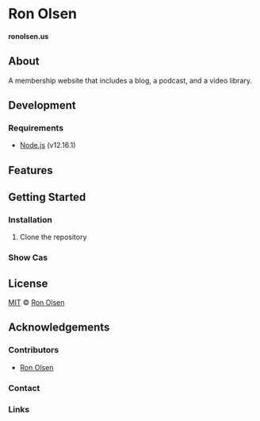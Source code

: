 # Ron Olsen

#### ronolsen.us

## About

A membership website that includes a blog, a podcast, and a video library.

## Development

### Requirements

- [Node.js](https://nodejs.org/en/) (v12.16.1)

## Features

## Getting Started

### Installation

1. Clone the repository

### Show Cas

## License

[MIT](LICENSE) © [Ron Olsen](https://ronolsen.us)

## Acknowledgements

### Contributors

- [Ron Olsen](https://ronolsen.us)

### Contact

### Links
